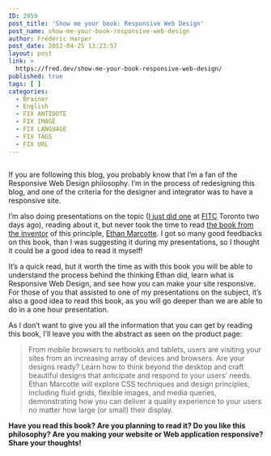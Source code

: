 ```yaml
---
ID: 2959
post_title: 'Show me your book: Responsive Web Design'
post_name: show-me-your-book-responsive-web-design
author: Frédéric Harper
post_date: 2012-04-25 13:23:57
layout: post
link: >
  https://fred.dev/show-me-your-book-responsive-web-design/
published: true
tags: [ ]
categories:
  - Brainer
  - English
  - FIX ANTIDOTE
  - FIX IMAGE
  - FIX LANGUAGE
  - FIX TAGS
  - FIX URL
---
```

<figure><img title="RWD-feature" src="http://fred.dev/wp-content/uploads/2012/04/RWD-feature.png" alt=""/></figure><p>If you are following this blog, you probably know that I’m a fan of the Responsive Web Design philosophy. I’m in the process of redesigning this blog, and one of the criteria for the designer and integrator was to have a responsive site.</p><p>I’m also doing presentations on the topic (<a title="Responsive Web Design, get the best of your design at FITC Toronto" href="http://fred.dev/responsive-web-design-get-the-best-of-your-design-at-fitc-toronto/">I just did one</a> at <a href="https://www.fitc.ca/" target="_blank" rel="noopener noreferrer">FITC</a> Toronto two days ago), reading about it, but never took the time to read <a href="https://www.abookapart.com/products/responsive-web-design" target="_blank" rel="noopener noreferrer">the book from the inventor</a> of this principle, <a href="https://ethanmarcotte.com/" target="_blank" rel="noopener noreferrer">Ethan Marcotte</a>. I got so many good feedbacks on this book, than I was suggesting it during my presentations, so I thought it could be a good idea to read it myself!</p><p>It’s a quick read, but it worth the time as with this book you will be able to understand the process behind the thinking Ethan did, learn what is Responsive Web Design, and see how you can make your site responsive. For those of you that assisted to one of my presentations on the subject, it’s also a good idea to read this book, as you will go deeper than we are able to do in a one hour presentation.</p><p>As I don’t want to give you all the information that you can get by reading this book, I’ll leave you with the abstract as seen on the product page:</p><blockquote>From mobile browsers to netbooks and tablets, users are visiting your sites from an increasing array of devices and browsers. Are your designs ready? Learn how to think beyond the desktop and craft beautiful designs that anticipate and respond to your users’ needs. Ethan Marcotte will explore CSS techniques and design principles, including fluid grids, flexible images, and media queries, demonstrating how you can deliver a quality experience to your users no matter how large (or small) their display.</blockquote> <strong>Have you read this book? Are you planning to read it? Do you like this philosophy? Are you making your website or Web application responsive? Share your thoughts!</strong>